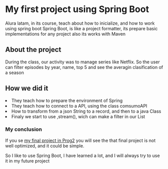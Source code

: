 <h1>My first project using Spring Boot</h1>
<p>Alura latam, in its course, teach about how to inicialize, and how to work using spring boot
Spring Boot, is like a project formatter, its prepare basic implementations for any project
also its works with Maven</p>
<h2>About the project</h2>
<p>During the class, our activity was to manage series like Netflix. So the user can filter episodes
by year, name, top 5 and see the averagin clasification of a season</p>
<h2>How we did it</h2>
<lo>
  <li>They teach how to prepare the environment of Spring</li>
  <li>They teach how to connect to a API, using the class comsumoAPI</li>
  <li>How to transform from a json String to a record, and  then to a java Class</li>
  <li>Finaly we start to use ,stream(), wich can make a filter in our List</li>
</lo>
<h3>My conclusion</h3>
<p>If you se <a href="https://github.com/JuManoel/project-minecomercio.git">my final project in Prog2</a>
you will see the that final project is not well optimized, and it could be simple.</p>
<p>So I like to use Spring Boot, I have learned a lot, and I will always try to use it in my future project</p>
